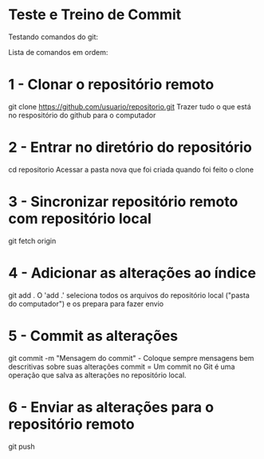 # Teste e Treino de Commit 
Testando comandos do git:

Lista de comandos em ordem:

# 1 - Clonar o repositório remoto
git clone https://github.com/usuario/repositorio.git
Trazer tudo o que está no respositório do github para o computador

# 2 - Entrar no diretório do repositório
cd repositorio
Acessar a pasta nova que foi criada quando foi feito o clone 

# 3 - Sincronizar repositório remoto com repositório local
git fetch origin

# 4 - Adicionar as alterações ao índice
git add .
O 'add .' seleciona todos os arquivos do repositório local ("pasta do computador") e os prepara para fazer envio

# 5 - Commit as alterações
git commit -m "Mensagem do commit" - Coloque sempre mensagens bem descritivas sobre suas alterações 
commit = Um commit no Git é uma operação que salva as alterações no repositório local. 

# 6 - Enviar as alterações para o repositório remoto
git push 

